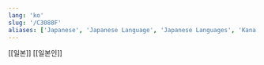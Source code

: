 ```yaml
---
lang: 'ko'
slug: '/C3088F'
aliases: ['Japanese', 'Japanese Language', 'Japanese Languages', 'Kana', 'かな']
---
```


[[일본]] [[일본인]]
